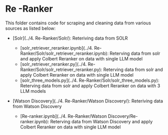 # Re -Ranker

This folder contains code for scraping and cleaning data from various sources as listed below:

- [Solr](../4. Re-Ranker/Solr/): Reteriving data from SOLR
    - [solr_retriever_reranker.ipynb](../4. Re-Ranker/Solr/solr_retriever_reranker.ipynb): Reterving data from solr and apply Colbert Reranker on data with single LLM model
    - [solr_retriever_reranker.py](../4. Re-Ranker/Solr/solr_retriever_reranker.py): Reterving data from solr and apply Colbert Reranker on data with single LLM model
    - [solr_three_models.py](../4. Re-Ranker/Solr/solr_three_models.py): Reterving data from solr and apply Colbert Reranker on data with 3 LLM models
    
- [Watson Discovery](../4. Re-Ranker/Watson Discovery/): Reteriving data from Watson Discovery 
    - [Re-ranker.ipynb](../4. Re-Ranker/Watson Discovery/Re-ranker.ipynb): Reterving data from Watson Discovery and apply Colbert Reranker on data with single LLM model
